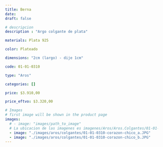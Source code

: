 ```yaml
---
title: Berna
date: 
draft: false

# descripcion
description : "Argo colgante de plata"

materials: Plata 925

color: Plateado

dimensions: "2cm (largo) - dije 1cm"

code: 01-01-0310

type: "Aros"

categories: []

price: $3.910,00

price_eftvo: $3.320,00

# Images
# first image will be shown in the product page
images:
  # - image: "images/path_to_image"
  # La ubicacion de las imagenes es imagenes/Aros/Aros.Colgantes/01-01-0310-berna
  - image: "./images/aros/colgantes/01-01-0310-corazon-chico_a.JPG"
  - image: "./images/aros/colgantes/01-01-0310-corazon-chico_b.JPG"
---
```

